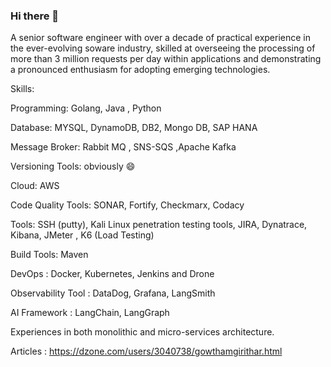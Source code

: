 ### Hi there 👋

A senior software engineer with over a decade of practical experience in the ever-evolving soware industry, skilled at overseeing the processing of more than 3 million requests per day within applications and demonstrating a pronounced enthusiasm for adopting emerging technologies.

Skills:

Programming:  Golang, Java , Python

Database: MYSQL, DynamoDB, DB2, Mongo DB, SAP HANA

Message Broker:  Rabbit MQ , SNS-SQS ,Apache Kafka

Versioning Tools:  obviously 😄

Cloud: AWS 

Code Quality Tools: SONAR, Fortify, Checkmarx, Codacy

Tools: SSH (putty), Kali Linux penetration testing tools, JIRA, Dynatrace, Kibana, JMeter , K6 (Load Testing)

Build Tools:  Maven

DevOps : Docker, Kubernetes, Jenkins and Drone

Observability Tool : DataDog, Grafana, LangSmith

AI Framework : LangChain, LangGraph

Experiences in both monolithic and micro-services architecture.

Articles : https://dzone.com/users/3040738/gowthamgirithar.html

<!--
**GowthamGirithar/GowthamGirithar** is a ✨ _special_ ✨ repository because its `README.md` (this file) appears on your GitHub profile.

Here are some ideas to get you started:

- 🔭 I’m currently working on ...
- 🌱 I’m currently learning ...
- 👯 I’m looking to collaborate on ...
- 🤔 I’m looking for help with ...
- 💬 Ask me about ...
- 📫 How to reach me: ...
- 😄 Pronouns: ...
- ⚡ Fun fact: ...
-->
